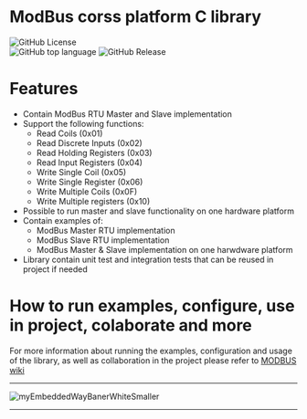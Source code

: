 # ModBus corss platform C library 
![GitHub License](https://img.shields.io/github/license/niwciu/MODBUS)  
![GitHub top language](https://img.shields.io/github/languages/top/niwciu/MODBUS)
![GitHub Release](https://img.shields.io/github/v/release/niwciu/MODBUS)  


# Features
- Contain ModBus RTU Master and Slave implementation
- Support the following functions:
  - Read Coils (0x01)
  - Read Discrete Inputs (0x02)
  - Read Holding Registers (0x03)
  - Read Input Registers (0x04)
  - Write Single Coil (0x05)
  - Write Single Register (0x06)
  - Write Multiple Coils (0x0F)
  - Write Multiple registers (0x10)
- Possible to run master and slave functionality on one hardware platform
- Contain examples of:
  - ModBus Master RTU implementation
  - ModBus Slave RTU implementation
  - ModBus Master & Slave implementation on one harwdware platform
- Library contain unit test and integration tests that can be reused in project if needed

# How to run examples, configure, use in project, colaborate and more
For more information about running the examples, configuration and usage of the library, as well as collaboration in the project please refer to 
[MODBUS wiki](https://github.com/niwciu/MODBUS/wiki)

***
![myEmbeddedWayBanerWhiteSmaller](https://github.com/user-attachments/assets/f4825882-e285-4e02-a75c-68fc86ff5716)
***